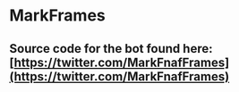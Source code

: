 # MarkFrames

## Source code for the bot found here: [https://twitter.com/MarkFnafFrames](https://twitter.com/MarkFnafFrames)
